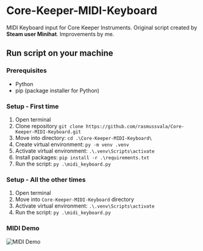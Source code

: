 # Core-Keeper-MIDI-Keyboard

MIDI Keyboard input for Core Keeper Instruments. Original script created by **Steam user Minihat**. Improvements by me.

## Run script on your machine

### Prerequisites

- Python
- pip (package installer for Python)

### Setup - First time

1. Open terminal
2. Clone repository `git clone https://github.com/rasmussvala/Core-Keeper-MIDI-Keyboard.git`
3. Move into directory: `cd .\Core-Keeper-MIDI-Keyboard\` 
4. Create virtual environment: `py -m venv .venv`
5. Activate virtual environment: `.\.venv\Scripts\activate`
6. Install packages: `pip install -r .\requirements.txt`
7. Run the script: `py .\midi_keyboard.py`

### Setup - All the other times

1. Open terminal
2. Move into `Core-Keeper-MIDI-Keyboard` directory
3. Activate virtual environment: `.\.venv\Scripts\activate`
4. Run the script: `py .\midi_keyboard.py`

### MIDI Demo

![MIDI Demo](demo.gif)
